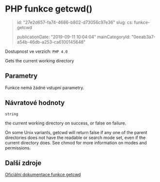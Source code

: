 PHP funkce getcwd()
===================

> id: "27e2d657-fa74-4686-b802-d73056c97e36"
> slug:
> 	cs: funkce-getcwd
>
> publicationDate: "2019-09-11 10:04:04"
> mainCategoryId: "0eeab3a7-a54b-46db-a253-ca6100145648"

Dostupnost ve verzích: `PHP 4.0`

Gets the current working directory


Parametry
--------------

Funkce nemá žádné vstupní parametry.

Návratové hodnoty
----------------

`string`

the current working directory on success, or false on
failure.
</p>
<p>
On some Unix variants, getcwd will return
false if any one of the parent directories does not have the
readable or search mode set, even if the current directory
does. See chmod for more information on
modes and permissions.

Další zdroje
------------

[Oficiální dokumentace funkce getcwd](https://www.php.net/manual/en/function.getcwd.php)
